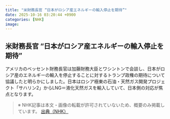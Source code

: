 ```yaml
---
title: "米財務長官 “日本がロシア産エネルギーの輸入停止を期待”"
date: 2025-10-16 03:20:44 +0900
categories: [NHK]
image: 
---
```

## 米財務長官 “日本がロシア産エネルギーの輸入停止を期待”

アメリカのベッセント財務長官は加藤財務大臣とワシントンで会談し、日本がロシア産のエネルギーの輸入を停止することに対するトランプ政権の期待について協議したと明らかにしました。日本はロシア極東の石油・天然ガス開発プロジェクト「サハリン2」からLNG＝液化天然ガスを輸入していて、日本側の対応が焦点となります。

> ※ NHK記事は本文・画像の転載が許可されていないため、概要のみ掲載しています。
[出典（NHK）](http://www3.nhk.or.jp/news/html/20251016/k10014950821000.html)
